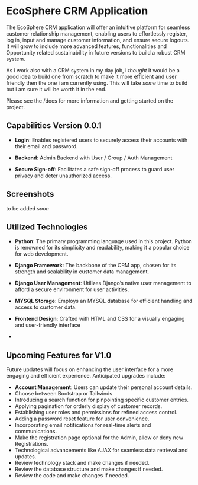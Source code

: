 
# EcoSphere CRM Application

The EcoSphere CRM application will offer an intuitive platform for seamless customer relationship management, enabling users to effortlessly register, log in, input and manage customer information, and ensure secure logouts.
It will grow to include more advanced features, functionalities and Opportunity related sustainability in future versions to build a robust CRM system. 

As i work also with a CRM system in my day job, i _thought_ it would be a good idea to build one from scratch to make it more efficient and user friendly then the one i am currently using.
This will take _some_ time to build but i am sure it will be worth it in the end.

Please see the /docs for more information and getting started on the project.

## Capabilities Version 0.0.1

- **Login**: Enables registered users to securely access their accounts with their email and password.

- **Backend**: Admin Backend with User / Group / Auth Management

- **Secure Sign-off**: Facilitates a safe sign-off process to guard user privacy and deter unauthorized access.

## Screenshots

to be added _soon_

## Utilized Technologies

- **Python**: The primary programming language used in this project. Python is renowned for its simplicity and readability, making it a popular choice for web development.

- **Django Framework**: The backbone of the CRM app, chosen for its strength and scalability in customer data management.

- **Django User Management**: Utilizes Django’s native user management to afford a secure environment for user activities.

- **MYSQL Storage**: Employs an MYSQL database for efficient handling and access to customer data.

- **Frontend Design**: Crafted with HTML and CSS for a visually engaging and user-friendly interface
- 
## Upcoming Features for V1.0
Future updates will focus on enhancing the user interface for a more engaging and efficient experience. Anticipated upgrades include:

- **Account Management**: Users can update their personal account details.
- Choose between Bootstrap or Tailwinds
- Introducing a search function for pinpointing specific customer entries.
- Applying pagination for orderly display of customer records.
- Establishing user roles and permissions for refined access control.
- Adding a password reset feature for user convenience.
- Incorporating email notifications for real-time alerts and communications.
- Make the registration page optional for the Admin, allow or deny new Registrations.
- Technological advancements like AJAX for seamless data retrieval and updates.
- Review technology stack and make changes if needed.
- Review the database structure and make changes if needed.
- Review the code and make changes if needed.
